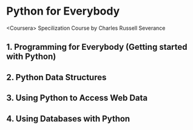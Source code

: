 # Python for Everybody
&lt;Coursera> Specilization Course by Charles Russell Severance

## 1. Programming for Everybody (Getting started with Python)
## 2. Python Data Structures
## 3. Using Python to Access Web Data
## 4. Using Databases with Python
